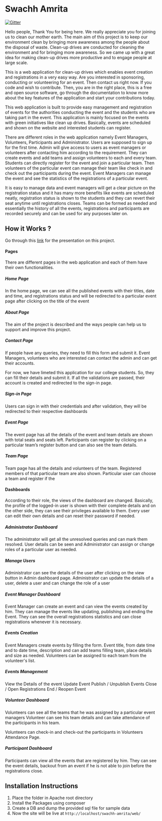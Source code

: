 # Swachh Amrita
[![Gitter](https://badges.gitter.im/Swacch-Amrita/community.svg)](https://gitter.im/Swacch-Amrita/community?utm_source=badge&utm_medium=badge&utm_campaign=pr-badge)

Hello people, Thank You for being here. We really appreciate you for joining us to clean our mother earth. The main aim of this project is to keep our environment clean by bringing more awareness among the people about the disposal of waste. Clean-up drives are conducted for cleaning the environment and for bringing more awareness. So we came up with a great idea for making clean-up drives more productive and to engage people at large scale.

This is a web application for clean-up drives which enables event creation and registrations in a very easy way. Are you interested in sponsoring, conducting or volunteering for an event. Then contact us right now. If you code and wish to contribute. Then, you are in the right place, this is a free and open source software, go through the documentation to know more about the key features of the application and start your contributions today.

This web application is built to provide easy management and registration of events for the authorities conducting the event and the students who are taking part in the event. This application is mainly focused on the events with green initiatives like clean up drives. Basically, events are scheduled and shown on the website and interested students can register.

There are different roles in the web application namely Event Managers, Volunteers, Participants and Administrator. Users are supposed to sign up for the first time. Admin will give access to users as event managers or volunteers after contacting him according to the requirement. They can create events and add teams and assign volunteers to each and every team. Students can directly register for the event and join a particular team. Then volunteers of the particular event can manage their team like check in and check out the participants during the event. Event Managers can manage the event and see the statistics of the registrations of a particular event. 

It is easy to manage data and event managers will get a clear picture on the registration status and it has many more benefits like events are scheduled neatly, registration status is shown to the students and they can revert their seat anytime until registrations closes. Teams can be formed as needed and essentially the history of all the events, registrations and participants are recorded securely and can be used for any purposes later on. 

## How it Works ?
Go through this [link](https://create.piktochart.com/output/41090810-swachh-amrita) for the presentation on this project.

#### Pages
There are different pages in the web application and each of them have their own functionalities.

##### Home Page
In the home page, we can see all the published events with their titles, date and time, and registrations status and will be redirected to a particular event page after clicking on the title of the event

##### About Page
The aim of the project is described and the ways people can help us to support and improve this project.

##### Contact Page
If people have any queries, they need to fill this form and submit it. Event Managers, volunteers who are interested can contact the admin and can get their accounts.

For now, we have limeted this application for our college students. So, they can fill their details and submit it. If all the validations are passed, their account is created and redirected to the sign-in page.

##### Sign-in Page
Users can sign in with their credentials and after validation, they will be redirected to their respective dashboards

##### Event Page
The event page has all the details of the event and team details are shown with total seats and seats left. Participants can register by clicking on a particular team’s register button and can also see the team details.

##### Team Page
Team page has all the details and volunteers of the team. Registered members of that particular team are also shown. Particular user can choose a team and register if the 

#### Dashboards
According to their role, the views of the dashboard are changed. Basically, the profile of the logged-in user is shown with their complete details and on the other side, they can see their privileges available to them. Every user can edit their own details and can reset their password if needed.

##### Administrator Dashboard
The administrator will get all the unresolved queries and can mark them resolved. User details can be seen and Administrator can assign or change roles of a particular user as needed.

##### Manage Users
Administrator can see the details of the user after clicking on the view button in Admin dashboard page. Administrator can update the details of a user, delete a user and can change the role of a user 

##### Event Manager Dashboard
Event Manager can create an event and can view the events created by him. They can manage the events like updating, publishing and ending the Event. They can see the overall registrations statistics and can close registrations whenever it is necessary.

##### Events Creation
Event Managers create events by filling the form. Event title, from date time and to date time, description and can add teams filling team, place details and size as needed. Volunteers can be assigned to each team from the volunteer's list.

##### Events Management
View the Details of the event
Update Event
Publish / Unpublish Events
Close / Open Registrations
End / Reopen Event

##### Volunteer Dashboard
Volunteers can see all the teams that he was assigned by a particular event managers Volunteer can see his team details and can take attendance of the participants in his team.

Volunteers can check-in and check-out the participants in Volunteers Attendance Page.

##### Participant Dashboard
Participants can view all the events that are registered by him. They can see the event details, backout from an event if he is not able to join before the registrations close.

## Installation Instructions
1. Place the folder in Apache root directory
2. Install the Packages using composer
3. Create a DB and dump the provided sql file for sample data
4. Now the site will be live at `http://localhost/swachh-amrita/web/`
